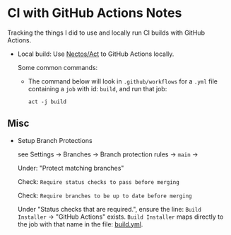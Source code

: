 CI with GitHub Actions Notes
================
Tracking the things I did to use and locally run CI builds with GitHub Actions.

* Local build: Use [Nectos/Act](https://github.com/nektos/act) to GitHub Actions locally.

  Some common commands:
  * The command below will look in `.github/workflows` for a `.yml` file containing a `job` with id: `build`, and run that job:

        act -j build

Misc
----

* Setup Branch Protections
  
  see Settings -> Branches -> Branch protection rules -> `main` ->
  
  Under: "Protect matching branches"

  Check: `Require status checks to pass before merging`

  Check: `Require branches to be up to date before merging`

  Under "Status checks that are required.", ensure the line: `Build Installer` -> "GitHub Actions" exists.
  `Build Installer` maps directly to the job with that name in the file: [build.yml](./workflows/build.yml).
